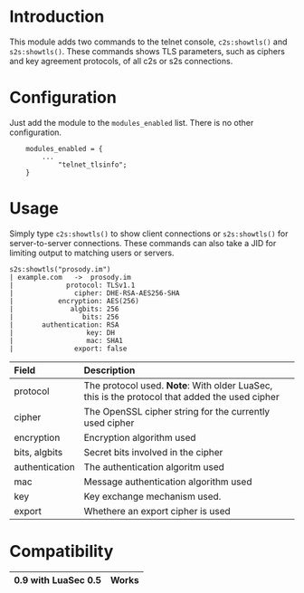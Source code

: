 # Introduction #

This module adds two commands to the telnet console, `c2s:showtls()` and
`s2s:showtls()`.  These commands shows TLS parameters, such as ciphers and key
agreement protocols, of all c2s or s2s connections.

# Configuration #

Just add the module to the `modules_enabled` list.  There is no other configuration.

```
	modules_enabled = {
		...
			"telnet_tlsinfo";
	}
```

# Usage #

Simply type `c2s:showtls()` to show client connections or `s2s:showtls()`
for server-to-server connections.  These commands can also take a JID for
limiting output to matching users or servers.

```
s2s:showtls("prosody.im")
| example.com	->	prosody.im
|             protocol: TLSv1.1
|               cipher: DHE-RSA-AES256-SHA
|           encryption: AES(256)
|              algbits: 256
|                 bits: 256
|       authentication: RSA
|                  key: DH
|                  mac: SHA1
|               export: false
```

| **Field**        | **Description**                    |
|:-----------------|:-----------------------------------|
|       protocol   | The protocol used. **Note**: With older LuaSec, this is the protocol that added the used cipher |
|         cipher   | The OpenSSL cipher string for the currently used cipher |
|     encryption   | Encryption algorithm used          |
|  bits, algbits   | Secret bits involved in the cipher |
| authentication   | The authentication algoritm used   |
|            mac   | Message authentication algorithm used |
|            key   | Key exchange mechanism used.       |
|         export   | Whethere an export cipher is used  |

# Compatibility #

|0.9 with LuaSec 0.5|Works|
|:------------------|:----|
